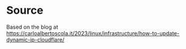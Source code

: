 # Source
Based on the blog at https://carloalbertoscola.it/2023/linux/infrastructure/how-to-update-dynamic-ip-cloudflare/

